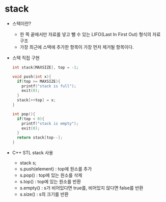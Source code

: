 # stack
* 스택이란?
  * 한 쪽 끝에서만 자료를 넣고 뺄 수 있는 LIFO(Last In First Out) 형식의 자료 구조
  * 가장 최근에 스택에 추가한 항목이 가장 먼저 제거될 항목이다.
  
* 스택 직접 구현
  ```cpp
  int stack[MAXSIZE], top = -1;

  void push(int x){
    if(top >= MAXSIZE){
      printf("stack is full");
      exit(0);
    }
    stack[++top] = x;
  }

  int pop(){
    if(top < 0){
      printf("stack is empty");
      exit(0);
    }
    return stack[top--];
  }
  ```

* C++ STL stack 사용
  * stack<int> s;
  * s.push(element) : top에 원소를 추가
  * s.pop() : top에 있는 원소를 삭제
  * s.top() : top에 있는 원소를 반환
  * s.empty() : s가 비어있다면 true를, 비어있지 않다면 false를 반환
  * s.size() : s의 크기를 반환
